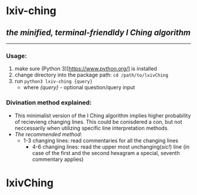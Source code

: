 # __lxiv-ching__
## _the minified, terminal-friendldy I Ching algorithm_
---

### Usage:
1. make sure (Python 3)[https://www.python.org/] is installed
2. change directory into the package path: `cd /path/to/lxivChing`
3. run `python3 lxiv-ching {query}`
   * where _{query}_ - optional question/query input
### Divination method explained:
* This minimalist version of the I Ching algorithm implies higher probability of recievieng changing lines.
This could be conisdered a con, but not neccessarily when utilizing specific line interpretation methods.
* _The recommended method_:
    * 1-3 changing lines: read commentaries for all the changing lines
      * 4-6 changing lines: read the upper most unchanging(_sic!_) line
      (in case of the first and the second hexagram a special, seventh commentary applies)
# lxivChing
